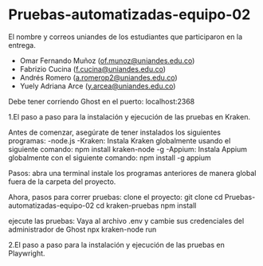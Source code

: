 # Pruebas-automatizadas-equipo-02

El nombre y correos uniandes de los estudiantes que participaron en la entrega.

- Omar Fernando Muñoz (of.munoz@uniandes.edu.co)
- Fabrizio Cucina (f.cucina@uniandes.edu.co)
- Andrés Romero (a.romerop2@uniandes.edu.co)
- Yuely Adriana Arce (y.arcea@uniandes.edu.co)

Debe tener corriendo Ghost en el puerto: localhost:2368

1.El paso a paso para la instalación y ejecución de las pruebas en Kraken.

Antes de comenzar, asegúrate de tener instalados los siguientes programas:
-node.js
-Kraken: Instala Kraken globalmente usando el siguiente comando: npm install kraken-node -g
-Appium: Instala Appium globalmente con el siguiente comando: npm install -g appium

Pasos:
    abra una terminal
    instale los programas anteriores de manera global fuera de la carpeta del proyecto.

Ahora, pasos para correr pruebas:
    clone el proyecto: git clone
    cd Pruebas-automatizadas-equipo-02
    cd kraken-pruebas
    npm install

ejecute las pruebas:
    Vaya al archivo .env y cambie sus credenciales del administrador de Ghost
    npx kraken-node run


2.El paso a paso para la instalación y ejecución de las pruebas en Playwright.
